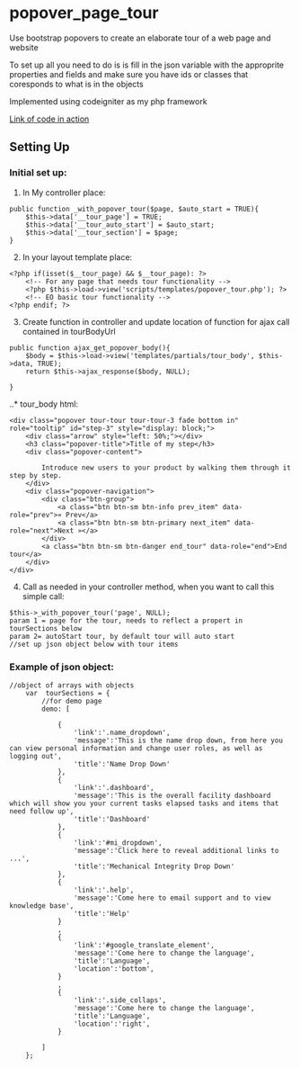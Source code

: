 # popover_page_tour
Use bootstrap popovers to create an elaborate tour of a web page and website

To set up all you need to do is is fill in the json variable with the approprite properties and fields and make sure you have ids or classes that coresponds to what is in the objects

Implemented using codeigniter as my php framework

[Link of code in action](https://codepen.io/ddell/full/BZLNax/)


## Setting Up
### Initial set up:
1. In My controller place:
```
public function _with_popover_tour($page, $auto_start = TRUE){
    $this->data['__tour_page'] = TRUE;
    $this->data['__tour_auto_start'] = $auto_start;
    $this->data['__tour_section'] = $page;
}
```
2. In your layout template place:
```
<?php if(isset($__tour_page) && $__tour_page): ?>
    <!-- For any page that needs tour functionality -->
    <?php $this->load->view('scripts/templates/popover_tour.php'); ?>
    <!-- EO basic tour functionality -->
<?php endif; ?>
```
3. Create function in controller and update location of function for ajax call contained in tourBodyUrl
```
public function ajax_get_popover_body(){
    $body = $this->load->view('templates/partials/tour_body', $this->data, TRUE);
    return $this->ajax_response($body, NULL);
    
} 
```
..* tour_body html:
```
<div class="popover tour-tour tour-tour-3 fade bottom in" role="tooltip" id="step-3" style="display: block;"> 
    <div class="arrow" style="left: 50%;"></div> 
    <h3 class="popover-title">Title of my step</h3> 
    <div class="popover-content">
        
        Introduce new users to your product by walking them through it step by step.
    </div> 
    <div class="popover-navigation"> 
        <div class="btn-group"> 
            <a class="btn btn-sm btn-info prev_item" data-role="prev">« Prev</a> 
            <a class="btn btn-sm btn-primary next_item" data-role="next">Next »</a>  
        </div> 
        <a class="btn btn-sm btn-danger end_tour" data-role="end">End tour</a> 
    </div> 
</div>
```
4. Call as needed
in your controller method, when you want to call this simple call:
```
$this->_with_popover_tour('page', NULL);
param 1 = page for the tour, needs to reflect a propert in tourSections below
param 2= autoStart tour, by default tour will auto start
//set up json object below with tour items
```
### Example of json object:
```
//object of arrays with objects
	var  tourSections = {
        //for demo page
        demo: [
    	
    		{
    			'link':'.name_dropdown',
    			'message':'This is the name drop down, from here you can view personal information and change user roles, as well as logging out',
    			'title':'Name Drop Down'
    		},
    		{
    			'link':'.dashboard',
    			'message':'This is the overall facility dashboard which will show you your current tasks elapsed tasks and items that need follow up',
    			'title':'Dashboard'
    		},
    		{
    			'link':'#mi_dropdown',
    			'message':'Click here to reveal additional links to ...',
    			'title':'Mechanical Integrity Drop Down'
    		},
    		{
    			'link':'.help',
    			'message':'Come here to email support and to view knowledge base',
    			'title':'Help'
    		}
    		,
    		{
    			'link':'#google_translate_element',
    			'message':'Come here to change the language',
    			'title':'Language',
    			'location':'bottom',
    		}
    		,
    		{
    			'link':'.side_collaps',
    			'message':'Come here to change the language',
    			'title':'Language',
    			'location':'right',
    		}
    					
    	]
    };
```

